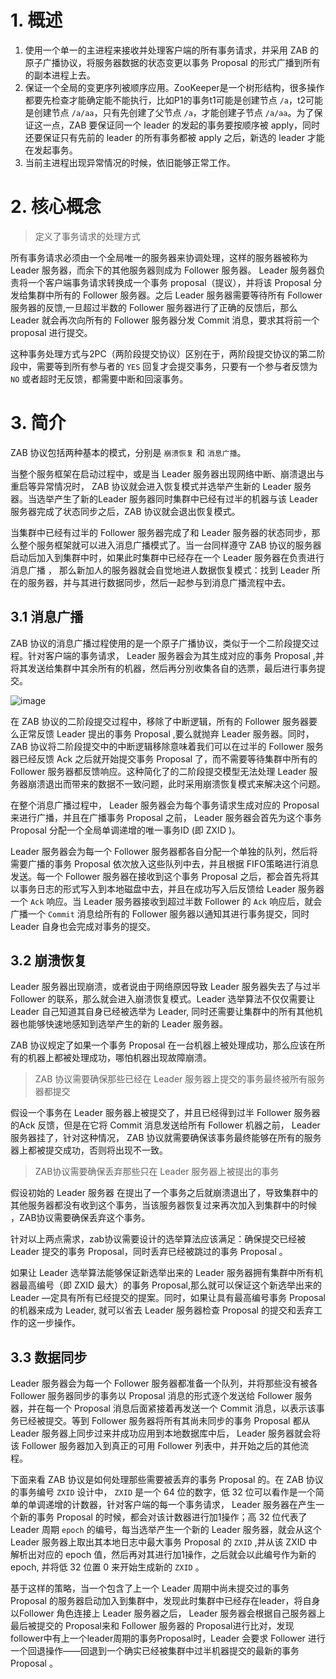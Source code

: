 # 1. 概述
1. 使用一个单一的主进程来接收并处理客户端的所有事务请求，并采用 ZAB 的原子广播协议，将服务器数据的状态变更以事务 Proposal 的形式广播到所有的副本进程上去。
2. 保证一个全局的变更序列被顺序应用。ZooKeeper是一个树形结构，很多操作都要先检查才能确定能不能执行，比如P1的事务t1可能是创建节点 `/a`，t2可能是创建节点 `/a/aa`，只有先创建了父节点 `/a`，才能创建子节点 `/a/aa`。为了保证这一点，ZAB 要保证同一个 leader 的发起的事务要按顺序被 apply，同时还要保证只有先前的 leader 的所有事务都被 apply 之后，新选的 leader 才能在发起事务。
3. 当前主进程出现异常情况的时候，依旧能够正常工作。

# 2. 核心概念
> 定义了事务请求的处理方式

所有事务请求必须由一个全局唯一的服务器来协调处理，这样的服务器被称为 Leader 服务器，而余下的其他服务器则成为 Follower 服务器。 Leader 服务器负责将一个客户端事务请求转换成一个事务 proposal（提议），并将该 Proposal 分发给集群中所有的 Follower 服务器。之后 Leader 服务器需要等待所有 Follower 服务器的反馈,一旦超过半数的 Follower 服务器进行了正确的反馈后，那么 Leader 就会再次向所有的 Follower 服务器分发 Commit 消息，要求其将前一个 proposal 进行提交。

这种事务处理方式与2PC（两阶段提交协议）区别在于，两阶段提交协议的第二阶段中，需要等到所有参与者的 `YES` 回复才会提交事务，只要有一个参与者反馈为 `NO` 或者超时无反馈，都需要中断和回滚事务。

# 3. 简介
ZAB 协议包括两种基本的模式，分别是 `崩溃恢复` 和 `消息广播`。

当整个服务框架在启动过程中，或是当 Leader 服务器出现网络中断、崩溃退出与重启等异常情况时， ZAB 协议就会进入恢复模式并选举产生新的 Leader 服务器。当选举产生了新的Leader 服务器同时集群中已经有过半的机器与该 Leader 服务器完成了状态同步之后，ZAB 协议就会退出恢复模式。

当集群中已经有过半的 Follower 服务器完成了和 Leader 服务器的状态同步，那么整个服务框架就可以进入消息广播模式了。当一台同样遵守 ZAB 协议的服务器启动后加入到集群中时，如果此时集群中已经存在一个 Leader 服务器在负责进行消息广播 ， 那么新加人的服务器就会自觉地进人数据恢复模式：找到 Leader 所在的服务器，并与其进行数据同步，然后一起参与到消息广播流程中去。
## 3.1 消息广播
ZAB 协议的消息广播过程使用的是一个原子广播协议，类似于一个二阶段提交过程。针对客户端的事务请求， Leader 服务器会为其生成对应的事务 Proposal ,并将其发送给集群中其余所有的机器，然后再分別收集各自的选票，最后进行事务提交。

![image](http://images2015.cnblogs.com/blog/948831/201608/948831-20160830124959371-1706224582.png)

在 ZAB 协议的二阶段提交过程中，移除了中断逻辑，所有的 Follower 服务器要么正常反馈 Leader 提出的事务 Proposal ,要么就抛弃 Leader  服务器。同时， ZAB 协议将二阶段提交中的中断逻辑移除意味着我们可以在过半的 Follower 服务器已经反馈 Ack 之后就开始提交事务 Proposal 了，而不需要等待集群中所有的 Follower 服务器都反馈响应。这种简化了的二阶段提交模型无法处理 Leader 服务器崩溃退出而带来的数据不一致问题，此时采用崩溃恢复模式来解决这个问题。

在整个消息广播过程中， Leader 服务器会为每个事务请求生成对应的  Proposal 来进行广播，并且在广播事务 Proposal 之前， Leader 服务器会首先为这个事务 Proposal 分配一个全局单调递增的唯一事务ID (即 ZXID )。

Leader 服务器会为每一个 Follower 服务器都各自分配一个单独的队列，然后将需要广播的事务 Proposal 依次放入这些队列中去，并且根据 FIFO策略进行消息发送。每一个 Follower 服务器在接收到这个事务 Proposal 之后，都会首先将其以事务日志的形式写入到本地磁盘中去，并且在成功写入后反馈给 Leader 服务器一个 `Ack` 响应。当 Leader 服务器接收到超过半数 Follower 的 `Ack` 响应后，就会广播一个 `Commit` 消息给所有的 Follower 服务器以通知其进行事务提交，同时 Leader 自身也会完成对事务的提交。
## 3.2 崩溃恢复
Leader 服务器出现崩溃，或者说由于网络原因导致 Leader 服务器失去了与过半 Follower 的联系，那么就会进入崩溃恢复模式。Leader 选举算法不仅仅需要让 Leader 自己知道其自身已经被选举为 Leader, 同时还需要让集群中的所有其他机器也能够快速地感知到选举产生的新的 Leader 服务器。

ZAB 协议规定了如果一个事务 Proposal 在一台机器上被处理成功，那么应该在所有的机器上都被处理成功，哪怕机器出现故障崩溃。

> ZAB 协议需要确保那些已经在 Leader 服务器上提交的事务最终被所有服务器都提交

假设一个事务在 Leader 服务器上被提交了，并且已经得到过半 Follower 服务器的Ack 反馈，但是在它将 Commit 消息发送给所有 Follower 机器之前， Leader 服务器挂了，针对这种情况， ZAB 协议就需要确保该事务最终能够在所有的服务器上都被提交成功，否则将出现不一致。

> ZAB协议需要确保丢弃那些只在 Leader 服务器上被提出的事务

假设初始的 Leader 服务器 在提出了一个事务之后就崩溃退出了，导致集群中的其他服务器都没有收到这个事务，当该服务器恢复过来再次加入到集群中的时候 ，ZAB协议需要确保丢弃这个事务。

针对以上两点需求，zab协议需要设计的选举算法应该满足：确保提交已经被 Leader 提交的事务 Proposal，同时丢弃已经被跳过的事务 Proposal 。

如果让 Leader 选举算法能够保证新选举出来的 Leader 服务器拥有集群中所有机器最高编号（即 ZXID 最大）的事务 Proposal,那么就可以保证这个新选举出来的 Leader —定具有所有已经提交的提案。同时，如果让具有最高编号事务 Proposal 的机器来成为 Leader, 就可以省去 Leader 服务器检查 Proposal 的提交和丢弃工作的这一步操作。

## 3.3 数据同步
Leader 服务器会为每一个 Follower 服务器都准备一个队列，并将那些没有被各 Follower 服务器同步的事务以 Proposal 消息的形式逐个发送给 Follower 服务器，并在每一个 Proposal 消息后面紧接着再发送一个 Commit 消息，以表示该事务已经被提交。等到 Follower 服务器将所有其尚未同步的事务 Proposal 都从 Leader 服务器上同步过来并成功应用到本地数据库中后， Leader 服务器就会将该 Follower 服务器加入到真正的可用 Follower 列表中，并开始之后的其他流程。

下面来看 ZAB 协议是如何处理那些需要被丢弃的事务 Proposal 的。在 ZAB 协议的事务编号 `ZXID` 设计中， `ZXID` 是一个 64 位的数字，低 32 位可以看作是一个简单的单调递增的计数器，针对客户端的每一个事务请求， Leader 服务器在产生一个新的事务 Proposal 的时候，都会对该计数器进行加1操作；高 32 位代表了 Leader 周期 `epoch` 的编号，每当选举产生一个新的 Leader 服务器，就会从这个 Leader 服务器上取出其本地日志中最大事务 Proposal 的 `ZXID` ,并从该 ZXID 中解析出对应的 epoch 值，然后再对其进行加1操作，之后就会以此编号作为新的 epoch, 并将低 32 位置 0 来开始生成新的 `ZXID` 。

基于这样的策略，当一个包含了上一个 Leader 周期中尚未提交过的事务  Proposal 的服务器启动加入到集群中，发现此时集群中已经存在leader，将自身以Follower 角色连接上 Leader 服务器之后， Leader 服务器会根据自己服务器上最后被提交的 Proposal来和 Follower 服务器的 Proposal进行比对，发现follower中有上一个leader周期的事务Proposal时，Leader 会要求 Follower 进行一个回退操作——回退到一个确实已经被集群中过半机器提交的最新的事务 Proposal 。